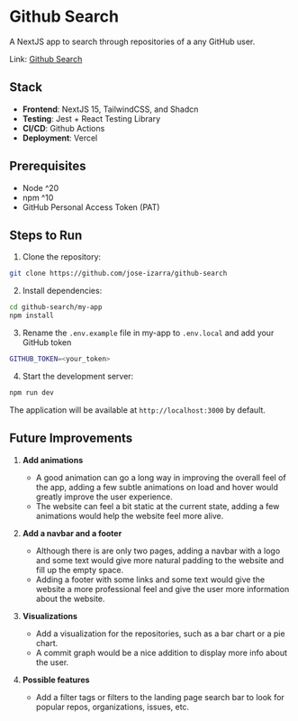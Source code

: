 # Github Search

A NextJS app to search through repositories of a any GitHub user.

Link: [Github Search](https://github-search-seven-alpha.vercel.app/)

## Stack

- **Frontend**: NextJS 15, TailwindCSS, and Shadcn
- **Testing**: Jest + React Testing Library
- **CI/CD**: Github Actions
- **Deployment**: Vercel

## Prerequisites

- Node ^20
- npm ^10
- GitHub Personal Access Token (PAT)

## Steps to Run

1. Clone the repository:

```bash
git clone https://github.com/jose-izarra/github-search
```

2. Install dependencies:

```bash
cd github-search/my-app
npm install
```

3. Rename the `.env.example` file in my-app to `.env.local` and add your GitHub token

```bash
GITHUB_TOKEN=<your_token>
```

4. Start the development server:

```bash
npm run dev
```

The application will be available at `http://localhost:3000` by default.

## Future Improvements

1. **Add animations**
    - A good animation can go a long way in improving the overall feel of the app, adding a few subtle animations on load and hover would greatly improve the user experience.
    - The website can feel a bit static at the current state, adding a few animations would help the website feel more alive.

2. **Add a navbar and a footer**
    - Although there is are only two pages, adding a navbar with a logo and some text would give more natural padding to the website and fill up the empty space.
    - Adding a footer with some links and some text would give the website a more professional feel and give the user more information about the website.

3. **Visualizations**
    - Add a visualization for the repositories, such as a bar chart or a pie chart.
    - A commit graph would be a nice addition to display more info about the user.

4. **Possible features**
    - Add a filter tags or filters to the landing page search bar to look for popular repos, organizations, issues, etc.
